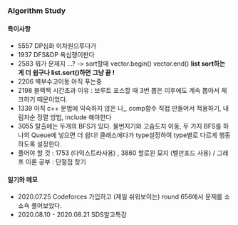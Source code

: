 ### Algorithm Study

#### 특이사항
 * 5557 DP심화 이차원으루다가
 * 1937 DFS&DP 욕심쟁이판다
 * 2583 뭐가 문제지 ...? -> sort할때 vector.begin() vector.end()
   **list sort하는 게 더 쉽구나 list.sort()하면 그냥 끝 !**
 * 2206 벽부수고이동 아직 푸는중
 * 2198 블랙잭 시간초과 이유 : 브루트 포스할 때 3번 뽑은 이후에도 계속 뽑아서 체크하기 때문이었다.
 * 1339 아직 c++ 문법에 익숙하지 않은 나,, comp함수 직접 만들어서 적용하기, 내림차순 정렬 방법, include <functional>해야한다
 * 3055 탈출에는 두개의 BFS가 있다. 물번지기와 고슴도치 이동, 두 가지 BFS를 하나의 Queue에 넣으면 더 쉽다! 클래스에다가 type설정하여 type별로 다르게 행동하도록 설정한다.
 * 풀어야 할 것 : 1753 (다익스트라사용) , 3860 할로윈 묘지 (벨만포드 사용) / 그래프 이론 공부 : 단절점 찾기
 
#### 일기와 메모
 * 2020.07.25 Codeforces 가입하고 (제일 쉬워보이는) round 656에서 문제를 쇼쇼쇽 풀어보았다.
 * 2020.08.10 - 2020.08.21 SDS알고특강
